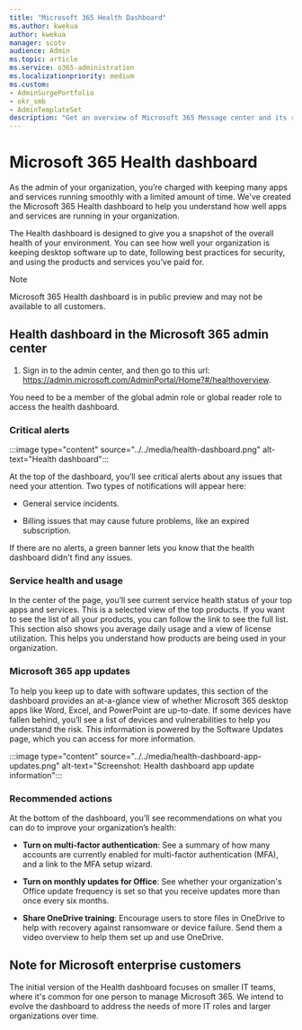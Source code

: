 ```yaml
---
title: "Microsoft 365 Health Dashboard"
ms.author: kwekua
author: kwekua
manager: scotv
audience: Admin
ms.topic: article
ms.service: o365-administration
ms.localizationpriority: medium
ms.custom: 
- AdminSurgePortfolio
- okr_smb
- AdminTemplateSet
description: "Get an overview of Microsoft 365 Message center and its role in tracking new and changed features and other important announcements."
---
```


# Microsoft 365 Health dashboard

As the admin of your organization, you’re charged with keeping many apps and services running smoothly with a limited amount of time. We've created the Microsoft 365 Health dashboard to help you understand how well apps and services are running in your organization.

The Health dashboard is designed to give you a snapshot of the overall health of your environment. You can see how well your organization is keeping desktop software up to date, following best practices for security, and using the products and services you’ve paid for.

> [!NOTE]
> Microsoft 365 Health dashboard is in public preview and may not be available to all customers.

## Health dashboard in the Microsoft 365 admin center

1. Sign in to the admin center, and then go to this url: https://admin.microsoft.com/AdminPortal/Home?#/healthoverview.

You need to be a member of the global admin role or global reader role to access the health dashboard.

### Critical alerts

:::image type="content" source="../../media/health-dashboard.png" alt-text="Health dashboard":::

At the top of the dashboard, you’ll see critical alerts about any issues that need your attention.  Two types of notifications will appear here:

- General service incidents.

- Billing issues that may cause future problems, like an expired subscription.

If there are no alerts, a green banner lets you know that the health dashboard didn't find any issues.

### Service health and usage

In the center of the page, you’ll see current service health status of your top apps and services. This is a selected view of the top products. If you want to see the list of all your products, you can follow the link to see the full list. This section also shows you average daily usage and a view of license utilization. This helps you understand how products are being used in your organization.

### Microsoft 365 app updates

To help you keep up to date with software updates, this section of the dashboard provides an at-a-glance view of whether Microsoft 365 desktop apps like Word, Excel, and PowerPoint are up-to-date. If some devices have fallen behind, you’ll see a list of devices and vulnerabilities to help you understand the risk. This information is powered by the Software Updates page, which you can access for more information.

:::image type="content" source="../../media/health-dashboard-app-updates.png" alt-text="Screenshot: Health dashboard app update information":::

### Recommended actions

At the bottom of the dashboard, you’ll see recommendations on what you can do to improve your organization’s health:

- **Turn on multi-factor authentication**: See a summary of how many accounts are currently enabled for multi-factor authentication (MFA), and a link to the MFA setup wizard.

- **Turn on monthly updates for Office**: See whether your organization's Office update frequency is set so that you receive updates more than once every six months.

- **Share OneDrive training**:  Encourage users to store files in OneDrive to help with recovery against ransomware or device failure. Send them a video overview to help them set up and use OneDrive.

## Note for Microsoft enterprise customers

The initial version of the Health dashboard focuses on smaller IT teams, where it's common for one person to manage Microsoft 365. We intend to evolve the dashboard to address the needs of more IT roles and larger organizations over time.